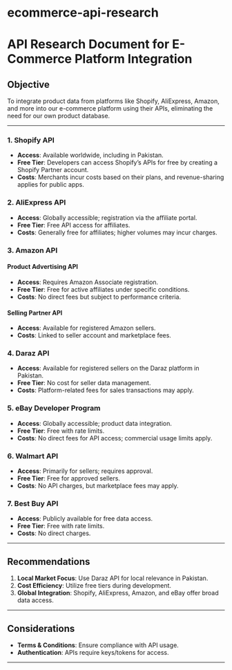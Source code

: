 # ecommerce-api-research
# API Research Document for E-Commerce Platform Integration

## Objective
To integrate product data from platforms like Shopify, AliExpress, Amazon, and more into our e-commerce platform using their APIs, eliminating the need for our own product database.

---

### 1. Shopify API
- **Access**: Available worldwide, including in Pakistan.
- **Free Tier**: Developers can access Shopify’s APIs for free by creating a Shopify Partner account.
- **Costs**: Merchants incur costs based on their plans, and revenue-sharing applies for public apps.

### 2. AliExpress API
- **Access**: Globally accessible; registration via the affiliate portal.
- **Free Tier**: Free API access for affiliates.
- **Costs**: Generally free for affiliates; higher volumes may incur charges.

### 3. Amazon API
#### Product Advertising API
- **Access**: Requires Amazon Associate registration.
- **Free Tier**: Free for active affiliates under specific conditions.
- **Costs**: No direct fees but subject to performance criteria.

#### Selling Partner API
- **Access**: Available for registered Amazon sellers.
- **Costs**: Linked to seller account and marketplace fees.

### 4. Daraz API
- **Access**: Available for registered sellers on the Daraz platform in Pakistan.
- **Free Tier**: No cost for seller data management.
- **Costs**: Platform-related fees for sales transactions may apply.

### 5. eBay Developer Program
- **Access**: Globally accessible; product data integration.
- **Free Tier**: Free with rate limits.
- **Costs**: No direct fees for API access; commercial usage limits apply.

### 6. Walmart API
- **Access**: Primarily for sellers; requires approval.
- **Free Tier**: Free for approved sellers.
- **Costs**: No API charges, but marketplace fees may apply.

### 7. Best Buy API
- **Access**: Publicly available for free data access.
- **Free Tier**: Free with rate limits.
- **Costs**: No direct charges.

---

## Recommendations
1. **Local Market Focus**: Use Daraz API for local relevance in Pakistan.
2. **Cost Efficiency**: Utilize free tiers during development.
3. **Global Integration**: Shopify, AliExpress, Amazon, and eBay offer broad data access.

---

## Considerations
- **Terms & Conditions**: Ensure compliance with API usage.
- **Authentication**: APIs require keys/tokens for access.

---

